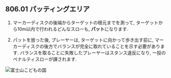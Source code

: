 ## 806.01 パッティングエリア

1. マーカーディスクの後端からターゲットの根元までを測って,
ターゲットから10m以内で行われるどんなスローも,
**パット**になります.

1. パットを放った後,
プレーヤーは,
ターゲットに向かって歩き出す前に,
マーカーディスクの後方でバランスが完全に取れていることを示す必要があります.
バランスを取ることに失敗したプレーヤーはスタンス違反になり,
一投のペナルティスローが課されます.


![富士山こどもの国](../../assets/img/kodomonokuni.jpg)
